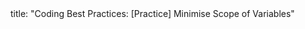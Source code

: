 <frontmatter>
title: "Coding Best Practices: [Practice] Minimise Scope of Variables"
</frontmatter>

<include src="index-body.md" boilerplate /> 